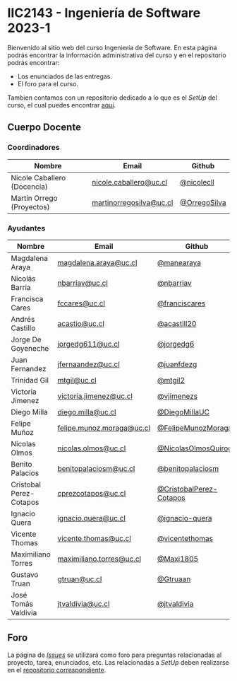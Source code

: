 # IIC2143 - Ingeniería de Software 2023-1

Bienvenido al sitio web del curso Ingeniería de Software. En esta página podrás encontrar la información administrativa del curso y en el repositorio podrás encontrar:
* Los enunciados de las entregas.
* El foro para el curso.

Tambien contamos con un repositorio dedicado a lo que es el _SetUp_ del curso, el cual puedes encontrar [aquí](https://github.com/IIC2143/Setup-Guides).

## Cuerpo Docente

### Coordinadores

| Nombre                      | Email                   | Github                                         |
|-----------------------------|-------------------------|------------------------------------------------|
| Nicole Caballero (Docencia) | nicole.caballero@uc.cl  | [@nicolecll](https://github.com/nicolecll)     |
| Martín Orrego (Proyectos)   | martinorregosilva@uc.cl | [@OrregoSilva](https://github.com/OrregoSilva) |


### Ayudantes


| Nombre                      | Email                     | Github                                                               |
|-----------------------------|---------------------------|----------------------------------------------------------------------|
| Magdalena Araya             | magdalena.araya@uc.cl     | [@manearaya](https://github.com/manearaya)                           |
| Nicolás Barria              | nbarriav@uc.cl            | [@nbarriav](https://github.com/nbarriav)                             |
| Francisca Cares             | fccares@uc.cl             | [@franciscares](https://github.com/franciscares)                     |
| Andrés Castillo             | acastio@uc.cl             | [@acastill20](https://github.com/acastill20)                         |
| Jorge De Goyeneche          | jorgedg611@uc.cl          | [@jorgedg6](https://github.com/jorgedg6)                             |
| Juan Fernandez              | jfernaandez@uc.cl         | [@juanfdezg](https://github.com/juanfdezg)                           |
| Trinidad Gil                | mtgil@uc.cl               | [@mtgil2](https://github.com/mtgil2)                                 |
| Victoria Jimenez            | victoria.jimenez@uc.cl    | [@vjimenezs](https://github.com/vjimenezs)                           |
| Diego Milla                 | diego.milla@uc.cl         | [@DiegoMillaUC](https://github.com/DiegoMillaUC)                     |
| Felipe Muñoz                | felipe.munoz.moraga@uc.cl | [@FelipeMunozMoraga](https://github.com/FelipeMunozMoraga)           |
| Nicolas Olmos               | nicolas.olmos@uc.cl       | [@NicolasOlmosQuiroga](https://github.com/NicolasOlmosQuiroga)       |
| Benito Palacios             | benitopalaciosm@uc.cl     | [@benitopalaciosm](https://github.com/benitopalaciosm)               |
| Cristobal Perez-Cotapos     | cprezcotapos@uc.cl        | [@CristobalPerez-Cotapos](https://github.com/CristobalPerez-Cotapos) |
| Ignacio Quera               | ignacio.quera@uc.cl       | [@ignacio-quera](https://github.com/ignacio-quera)                   |
| Vicente Thomas              | vicente.thomas@uc.cl      | [@vicentethomas](https://github.com/vicentethomas)                   |
| Maximiliano Torres          | maximiliano.torres@uc.cl  | [@Maxi1805](https://github.com/Maxi1805)                             |
| Gustavo Truan               | gtruan@uc.cl              | [@Gtruaan](https://github.com/Gtruaan)                               |
| José Tomás Valdivia         | jtvaldivia@uc.cl          | [@jtvaldivia](https://github.com/jtvaldivia)                         |


## Foro

La página de [_Issues_](https://github.com/IIC2143/Syllabus/issues) se utilizará como foro para preguntas relacionadas al proyecto, tarea, enunciados, etc. Las relacionadas a _SetUp_ deben realizarse en el [repositorio correspondiente](https://github.com/IIC2143/Setup-Guides/issues).
